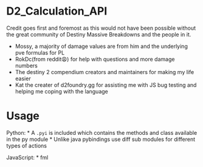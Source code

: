 # D2_Calculation_API


Credit goes first and foremost as this would not have been possible without the great community of Destiny Massive Breakdowns and the people in it.
  * Mossy, a majority of damage values are from him and the underlying pve formulas for PL
  * RokDc(from reddit😩) for help with questions and more damage numbers
  * The destiny 2 compendium creators and maintainers for making my life easier
  * Kat the creater of d2foundry.gg for assisting me with JS bug testing and helping me coping with the language


  # Usage

  Python:
    * A `.pyi` is included which contains the methods and class available in the py module
    * Unlike java pybindings use diff sub modules for different types of actions

  JavaScript:
    * fml
